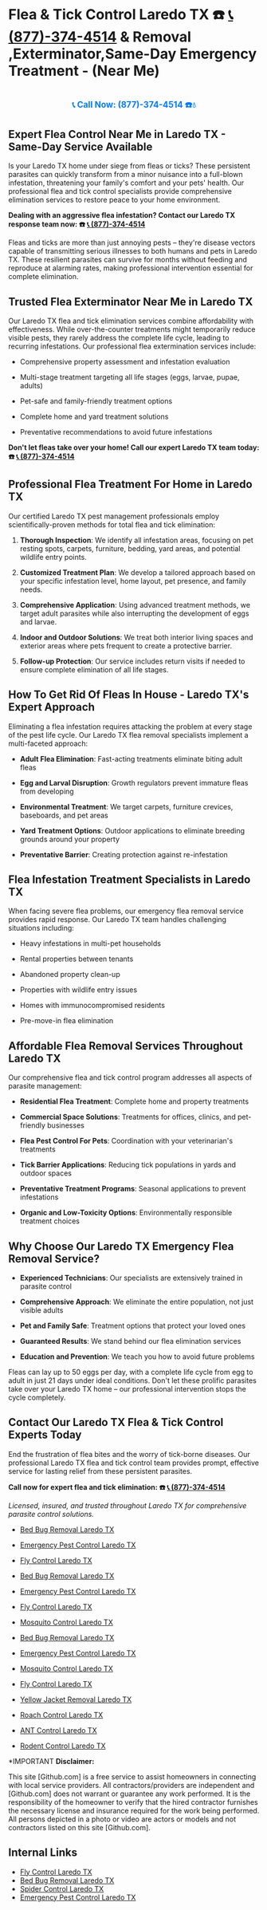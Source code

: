 # Flea & Tick Control Laredo TX ☎️ [📞 (877)-374-4514](https://pest-control-4514.netlify.app) & Removal ,Exterminator,Same-Day Emergency Treatment - (Near Me) 
# 

<p align="center" style="font-size: 1.2em; font-weight: bold; margin: 20px 0;">
  <a href="https://pest-control-4514.netlify.app" target="_blank" style="color: #007BFF; text-decoration: none;">📞 Call Now: (877)-374-4514 ☎️💧</a>
</p>

## Expert Flea Control Near Me in Laredo TX - Same-Day Service Available

Is your Laredo TX home under siege from fleas or ticks? These persistent parasites can quickly transform from a minor nuisance into a full-blown infestation, threatening your family's comfort and your pets' health. Our professional flea and tick control specialists provide comprehensive elimination services to restore peace to your home environment.

**Dealing with an aggressive flea infestation? Contact our Laredo TX response team now: ☎️ [📞 (877)-374-4514](https://pest-control-4514.netlify.app)**

Fleas and ticks are more than just annoying pests – they're disease vectors capable of transmitting serious illnesses to both humans and pets in Laredo TX. These resilient parasites can survive for months without feeding and reproduce at alarming rates, making professional intervention essential for complete elimination.

## Trusted Flea Exterminator Near Me in Laredo TX

Our Laredo TX flea and tick elimination services combine affordability with effectiveness. While over-the-counter treatments might temporarily reduce visible pests, they rarely address the complete life cycle, leading to recurring infestations. Our professional flea extermination services include:

- Comprehensive property assessment and infestation evaluation  

- Multi-stage treatment targeting all life stages (eggs, larvae, pupae, adults)  

- Pet-safe and family-friendly treatment options  

- Complete home and yard treatment solutions  

- Preventative recommendations to avoid future infestations  

**Don't let fleas take over your home! Call our expert Laredo TX team today: ☎️ [📞 (877)-374-4514](https://pest-control-4514.netlify.app)**

## Professional Flea Treatment For Home in Laredo TX

Our certified Laredo TX pest management professionals employ scientifically-proven methods for total flea and tick elimination:

1. **Thorough Inspection**: We identify all infestation areas, focusing on pet resting spots, carpets, furniture, bedding, yard areas, and potential wildlife entry points.  

2. **Customized Treatment Plan**: We develop a tailored approach based on your specific infestation level, home layout, pet presence, and family needs.  

3. **Comprehensive Application**: Using advanced treatment methods, we target adult parasites while also interrupting the development of eggs and larvae.  

4. **Indoor and Outdoor Solutions**: We treat both interior living spaces and exterior areas where pets frequent to create a protective barrier.  

5. **Follow-up Protection**: Our service includes return visits if needed to ensure complete elimination of all life stages.  

## How To Get Rid Of Fleas In House - Laredo TX's Expert Approach

Eliminating a flea infestation requires attacking the problem at every stage of the pest life cycle. Our Laredo TX flea removal specialists implement a multi-faceted approach:

- **Adult Flea Elimination**: Fast-acting treatments eliminate biting adult fleas  

- **Egg and Larval Disruption**: Growth regulators prevent immature fleas from developing  

- **Environmental Treatment**: We target carpets, furniture crevices, baseboards, and pet areas  

- **Yard Treatment Options**: Outdoor applications to eliminate breeding grounds around your property  

- **Preventative Barrier**: Creating protection against re-infestation  

## Flea Infestation Treatment Specialists in Laredo TX

When facing severe flea problems, our emergency flea removal service provides rapid response. Our Laredo TX team handles challenging situations including:

- Heavy infestations in multi-pet households  

- Rental properties between tenants  

- Abandoned property clean-up  

- Properties with wildlife entry issues  

- Homes with immunocompromised residents  

- Pre-move-in flea elimination  

## Affordable Flea Removal Services Throughout Laredo TX

Our comprehensive flea and tick control program addresses all aspects of parasite management:

- **Residential Flea Treatment**: Complete home and property treatments  

- **Commercial Space Solutions**: Treatments for offices, clinics, and pet-friendly businesses  

- **Flea Pest Control For Pets**: Coordination with your veterinarian's treatments  

- **Tick Barrier Applications**: Reducing tick populations in yards and outdoor spaces  

- **Preventative Treatment Programs**: Seasonal applications to prevent infestations  

- **Organic and Low-Toxicity Options**: Environmentally responsible treatment choices  

## Why Choose Our Laredo TX Emergency Flea Removal Service?

- **Experienced Technicians**: Our specialists are extensively trained in parasite control  

- **Comprehensive Approach**: We eliminate the entire population, not just visible adults  

- **Pet and Family Safe**: Treatment options that protect your loved ones  

- **Guaranteed Results**: We stand behind our flea elimination services  

- **Education and Prevention**: We teach you how to avoid future problems  

Fleas can lay up to 50 eggs per day, with a complete life cycle from egg to adult in just 21 days under ideal conditions. Don't let these prolific parasites take over your Laredo TX home – our professional intervention stops the cycle completely.

## Contact Our Laredo TX Flea & Tick Control Experts Today

End the frustration of flea bites and the worry of tick-borne diseases. Our professional Laredo TX flea and tick control team provides prompt, effective service for lasting relief from these persistent parasites.

**Call now for expert flea and tick elimination: ☎️ [📞 (877)-374-4514](https://pest-control-4514.netlify.app)**

*Licensed, insured, and trusted throughout Laredo TX for comprehensive parasite control solutions.*


- [Bed Bug Removal Laredo TX](https://github.com/allyoucaneatsushiin/plumbing-texas/blob/main/Bed-Bug-Removal-Laredo-TX-877-374-4514-Exterminator-Same-Day-Emergency-Treatment-Near-Me.md)
- [Emergency Pest Control Laredo TX](https://github.com/allyoucaneatsushiin/plumbing-texas/blob/main/Emergency-Pest-Control-Laredo-TX-877-374-4514-24-7-Fast-Response-Near-Me.md)
- [Fly Control Laredo TX](https://github.com/allyoucaneatsushiin/plumbing-texas/blob/main/Fly-Control-Laredo-TX-877-374-4514-Prevention-Same-Day-Emergency-Treatment-Near-Me.md)


- [Bed Bug Removal Laredo TX](https://github.com/allyoucaneatsushiin/plumbing-texas/blob/main/Bed-Bug-Removal-Laredo-TX-877-374-4514-Exterminator-Same-Day-Emergency-Treatment-Near-Me.md)
- [Emergency Pest Control Laredo TX](https://github.com/allyoucaneatsushiin/plumbing-texas/blob/main/Emergency-Pest-Control-Laredo-TX-877-374-4514-24-7-Fast-Response-Near-Me.md)
- [Fly Control Laredo TX](https://github.com/allyoucaneatsushiin/plumbing-texas/blob/main/Fly-Control-Laredo-TX-877-374-4514-Prevention-Same-Day-Emergency-Treatment-Near-Me.md)


- [Mosquito Control Laredo TX](https://github.com/allyoucaneatsushiin/plumbing-texas/blob/main/Mosquito-Control-Laredo-TX-877-374-4514-Exterminator-Same-Day-Emergency-Treatment-Near-Me.md)
- [Bed Bug Removal Laredo TX](https://github.com/allyoucaneatsushiin/plumbing-texas/blob/main/Bed-Bug-Removal-Laredo-TX-877-374-4514-Exterminator-Same-Day-Emergency-Treatment-Near-Me.md)
- [Emergency Pest Control Laredo TX](https://github.com/allyoucaneatsushiin/plumbing-texas/blob/main/Emergency-Pest-Control-Laredo-TX-877-374-4514-24-7-Fast-Response-Near-Me.md)


- [Mosquito Control Laredo TX](https://github.com/allyoucaneatsushiin/plumbing-texas/blob/main/Mosquito-Control-Laredo-TX-877-374-4514-Exterminator-Same-Day-Emergency-Treatment-Near-Me.md)
- [Fly Control Laredo TX](https://github.com/allyoucaneatsushiin/plumbing-texas/blob/main/Fly-Control-Laredo-TX-877-374-4514-Prevention-Same-Day-Emergency-Treatment-Near-Me.md)
- [Yellow Jacket Removal Laredo TX](https://github.com/allyoucaneatsushiin/plumbing-texas/blob/main/Yellow-Jacket-Removal-Laredo-TX-877-374-4514-Exterminator-Same-Day-Emergency-Treatment-Near-Me.md)


- [Roach Control Laredo TX](https://github.com/allyoucaneatsushiin/plumbing-texas/blob/main/Roach-Control-Laredo-TX-877-374-4514-Removal-Exterminator-Same-Day-Emergency-Treatment-Near-Me.md)
- [ANT Control Laredo TX](https://github.com/allyoucaneatsushiin/plumbing-texas/blob/main/ANT-Control-Laredo-TX-877-374-4514-Prevention-Extermination-Same-Day-Emergency-Treatment-Near-Me.md)
- [Rodent Control Laredo TX](https://github.com/allyoucaneatsushiin/plumbing-texas/blob/main/Rodent-Control-Laredo-TX-877-374-4514-Rat-Removal-Exterminator-Same-Day-Emergency-Treatment-Near-Me.md)


*IMPORTANT **Disclaimer:**  

This site [Github.com] is a free service to assist homeowners in connecting with local service providers. All contractors/providers are independent and [Github.com] does not warrant or guarantee any work performed. It is the responsibility of the homeowner to verify that the hired contractor furnishes the necessary license and insurance required for the work being performed. All persons depicted in a photo or video are actors or models and not contractors listed on this site [Github.com].


## Internal Links
- [Fly Control Laredo TX](https://github.com/allyoucaneatsushiin/plumbing-texas/blob/main/Fly-Control-Laredo-TX-877-374-4514-Prevention-Same-Day-Emergency-Treatment-Near-Me.md)
- [Bed Bug Removal Laredo TX](https://github.com/allyoucaneatsushiin/plumbing-texas/blob/main/Bed-Bug-Removal-Laredo-TX-877-374-4514-Exterminator-Same-Day-Emergency-Treatment-Near-Me.md)
- [Spider Control Laredo TX](https://github.com/allyoucaneatsushiin/plumbing-texas/blob/main/Spider-Control-Laredo-TX-877-374-4514-Removal-Exterminator-Same-Day-Emergency-Treatment-Near-Me.md)
- [Emergency Pest Control Laredo TX](https://github.com/allyoucaneatsushiin/plumbing-texas/blob/main/Emergency-Pest-Control-Laredo-TX-877-374-4514-24-7-Fast-Response-Near-Me.md)
